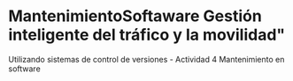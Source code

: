 # MantenimientoSoftaware Gestión inteligente del tráfico y la movilidad"
Utilizando sistemas de control de versiones - Actividad 4 Mantenimiento en software
